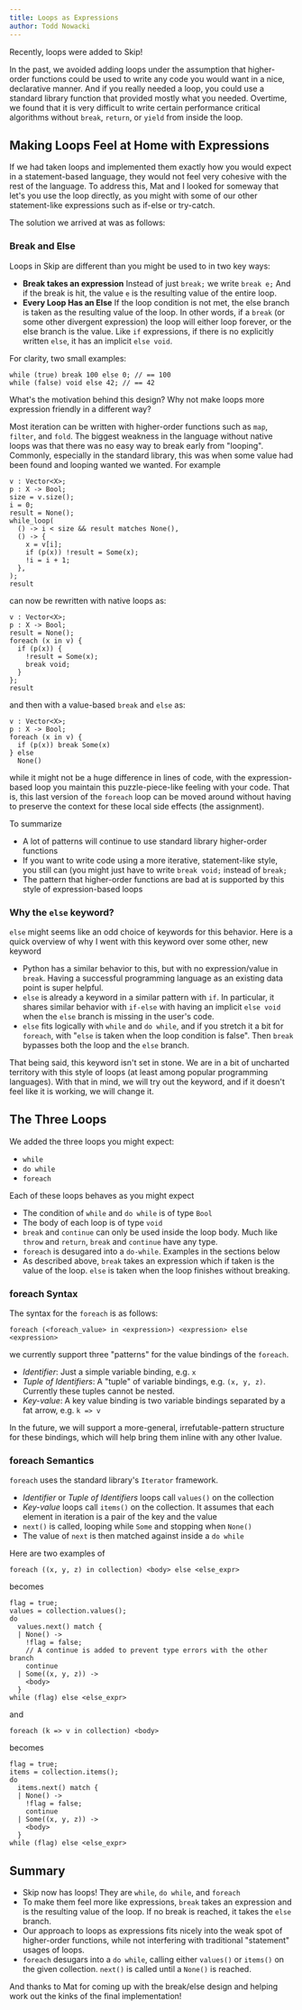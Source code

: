 ```yaml
---
title: Loops as Expressions
author: Todd Nowacki
---
```


Recently, loops were added to Skip!

In the past, we avoided adding loops under the assumption that higher-order functions could be used to write any code you would want in a nice, declarative manner. And if you really needed a loop, you could use a standard library function that provided mostly what you needed. Overtime, we found that it is very difficult to write certain performance critical algorithms without `break`, `return`, or `yield` from inside the loop.

## Making Loops Feel at Home with Expressions

If we had taken loops and implemented them exactly how you would expect in a statement-based language, they would not feel very cohesive with the rest of the language. To address this, Mat and I looked for someway that let's you use the loop directly, as you might with some of our other statement-like expressions such as if-else or try-catch.

The solution we arrived at was as follows:

### Break and Else

Loops in Skip are different than you might be used to in two key ways:
- **Break takes an expression** Instead of just `break;` we write `break e;` And if the break is hit, the value `e` is the resulting value of the entire loop.
- **Every Loop Has an Else** If the loop condition is not met, the else branch is taken as the resulting value of the loop. In other words, if a `break` (or some other divergent expression) the loop will either loop forever, or the else branch is the value. Like `if` expressions, if there is no explicitly written `else`, it has an implicit `else void`.

For clarity, two small examples:

```
while (true) break 100 else 0; // == 100
while (false) void else 42; // == 42
```

What's the motivation behind this design? Why not make loops more expression friendly in a different way?

Most iteration can be written with higher-order functions such as `map`, `filter`, and `fold`. The biggest weakness in the language without native loops was that there was no easy way to break early from "looping". Commonly, especially in the standard library, this was when some value had been found and looping wanted we wanted. For example
```
v : Vector<X>;
p : X -> Bool;
size = v.size();
i = 0;
result = None();
while_loop(
  () -> i < size && result matches None(),
  () -> {
    x = v[i];
    if (p(x)) !result = Some(x);
    !i = i + 1;
  },
);
result
```
can now be rewritten with native loops as:
```
v : Vector<X>;
p : X -> Bool;
result = None();
foreach (x in v) {
  if (p(x)) {
    !result = Some(x);
    break void;
  }
};
result
```
and then with a value-based `break` and `else` as:
```
v : Vector<X>;
p : X -> Bool;
foreach (x in v) {
  if (p(x)) break Some(x)
} else
  None()
```
while it might not be a huge difference in lines of code, with the expression-based loop you maintain this puzzle-piece-like feeling with your code. That is, this last version of the `foreach` loop can be moved around without having to preserve the context for these local side effects (the assignment).

To summarize
- A lot of patterns will continue to use standard library higher-order functions
- If you want to write code using a more iterative, statement-like style, you still can (you might just have to write `break void;` instead of `break;`
- The pattern that higher-order functions are bad at is supported by this style of expression-based loops

### Why the `else` keyword?

`else` might seems like an odd choice of keywords for this behavior. Here is a quick overview of why I went with this keyword over some other, new keyword
- Python has a similar behavior to this, but with no expression/value in `break`. Having a successful programming language as an existing data point is super helpful.
- `else` is already a keyword in a similar pattern with `if`. In particular, it shares similar behavior with `if-else` with having an implicit `else void` when the `else` branch is missing in the user's code.
- `else` fits logically with `while` and `do while`, and if you stretch it a bit for `foreach`, with "`else` is taken when the loop condition is false". Then `break` bypasses both the loop and the `else` branch.

That being said, this keyword isn't set in stone. We are in a bit of uncharted territory with this style of loops (at least among popular programming languages). With that in mind, we will try out the keyword, and if it doesn't feel like it is working, we will change it.

## The Three Loops

We added the three loops you might expect:
- `while`
- `do while`
- `foreach`

Each of these loops behaves as you might expect
- The condition of `while` and `do while` is of type `Bool`
- The body of each loop is of type `void`
- `break` and `continue` can only be used inside the loop body. Much like `throw` and `return`, `break` and `continue` have any type.
- `foreach` is desugared into a `do-while`. Examples in the sections below
- As described above, `break` takes an expression which if taken is the value of the loop. `else` is taken when the loop finishes without breaking.

### foreach Syntax

The syntax for the `foreach` is as follows:
```
foreach (<foreach_value> in <expression>) <expression> else <expression>
```
we currently support three "patterns" for the value bindings of the `foreach`.
- *Identifier*: Just a simple variable binding, e.g. `x`
- *Tuple of Identifiers*: A "tuple" of variable bindings, e.g. `(x, y, z)`. Currently these tuples cannot be nested.
- *Key-value*: A key value binding is two variable bindings separated by a fat arrow, e.g. `k => v`

In the future, we will support a more-general, irrefutable-pattern structure for these bindings, which will help bring them inline with any other lvalue.

### foreach Semantics

`foreach` uses the standard library's `Iterator` framework.
- *Identifier* or *Tuple of Identifiers* loops call `values()` on the collection
- *Key-value* loops call `items()` on the collection. It assumes that each element in iteration is a pair of the key and the value
- `next()` is called, looping while `Some` and stopping when `None()`
- The value of `next` is then matched against inside a `do while`

Here are two examples of
```
foreach ((x, y, z) in collection) <body> else <else_expr>
```
becomes
```
flag = true;
values = collection.values();
do
  values.next() match {
  | None() ->
    !flag = false;
    // A continue is added to prevent type errors with the other branch
    continue
  | Some((x, y, z)) ->
    <body>
  }
while (flag) else <else_expr>
```
and
```
foreach (k => v in collection) <body>
```
becomes
```
flag = true;
items = collection.items();
do
  items.next() match {
  | None() ->
    !flag = false;
    continue
  | Some((x, y, z)) ->
    <body>
  }
while (flag) else <else_expr>
```

## Summary

- Skip now has loops! They are `while`, `do while`, and `foreach`
- To make them feel more like expressions, `break` takes an expression and is the resulting value of the loop. If no break is reached, it takes the `else` branch.
- Our approach to loops as expressions fits nicely into the weak spot of higher-order functions, while not interfering with traditional "statement" usages of loops.
- `foreach` desugars into a `do while`, calling either `values()` or `items()` on the given collection. `next()` is called until a `None()` is reached.

And thanks to Mat for coming up with the break/else design and helping work out the kinks of the final implementation!
